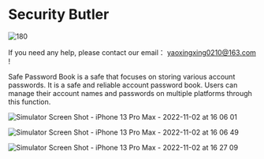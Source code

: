 # Security Butler

![180](https://user-images.githubusercontent.com/41277034/199638443-00c0936b-8dcb-41f7-93d9-3f3043329d3a.jpg)

If you need any help, please contact our email： yaoxingxing0210@163.com !

Safe Password Book is a safe that focuses on storing various account passwords. It is a safe and reliable account password book. Users can manage their account names and passwords on multiple platforms through this function.


![Simulator Screen Shot - iPhone 13 Pro Max - 2022-11-02 at 16 06 01](https://user-images.githubusercontent.com/41277034/199638738-29fd280c-cd32-4e80-8b37-a7496f6a6417.png)

![Simulator Screen Shot - iPhone 13 Pro Max - 2022-11-02 at 16 06 49](https://user-images.githubusercontent.com/41277034/199638746-40b52ccf-5886-43de-81fd-83c505ccae83.png)

![Simulator Screen Shot - iPhone 13 Pro Max - 2022-11-02 at 16 27 09](https://user-images.githubusercontent.com/41277034/199638751-89ba5132-2af2-47c6-9890-b83fb8ec396d.png)


